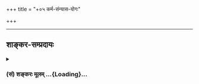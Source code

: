 +++
title = "+०५ कर्म-संन्यास-योगः"

+++


_________________
## शाङ्कर-सम्प्रदायः
<div class="js_include collapsed" newlevelforh1="3" title="(सं) शङ्करः मूलम्" unfilled url="/mahAbhAratam/shlokashaH/06-bhIShma-parva/03-bhagavad-gItA-parva/saMskRtam/shankaraH/mUlam/05_karma-saMnyAsa-yogaH/_index.md">
<details><summary><h3>(सं) शङ्करः मूलम् ...{Loading}...</h3></summary>

‘कर्मण्यकर्म यः पश्येत्’ (भ. गी. ४ । १८) इत्यारभ्य ‘स युक्तः कृत्स्नकर्मकृत्’ (भ. गी. ४ । १८) ‘ज्ञानाग्निदग्धकर्माणम्’ (भ. गी. ४ । १९) ‘शारीरं केवलं कर्म कुर्वन्’ (भ. गी. ४ । २१) ‘यदृच्छालाभसन्तुष्टः’ (भ. गी. ४ । २२) ‘ब्रह्मार्पणं ब्रह्म हविः’ (भ. गी. ४ । २४) ‘कर्मजान् विद्धि तान् सर्वान्’ (भ. गी. ४ । ३२) ‘सर्वं कर्माखिलं पार्थ’ (भ. गी. ४ । ३३) ‘ज्ञानाग्निः सर्वकर्माणि’ (भ. गी. ४ । ३७) ‘योगसंन्यस्तकर्माणम्’ (भ. गी. ४ । ४१) इत्येतैः वचनैः सर्वकर्मसंन्यासम् अवोचत् भगवान् । ‘छित्त्वैनं संशयं योगमातिष्ठ’ (भ. गी. ४ । ४२) इत्यनेन वचनेन योगं च कर्मानुष्ठानलक्षणम् अनुतिष्ठ इत्युक्तवान् । तयोरुभयोश्च कर्मानुष्ठानकर्मसंन्यासयोः स्थितिगतिवत् परस्परविरोधात् एकेन सह कर्तुमशक्यत्वात् , कालभेदेन च अनुष्ठानविधानाभावात् , अर्थात् एतयोः अन्यतरकर्तव्यताप्राप्तौ सत्यां यत् प्रशस्यतरम् एतयोः कर्मानुष्ठानकर्मसंन्यासयोः तत् कर्तव्यं न इतरत् इत्येवं मन्यमानः प्रशस्यतरबुभुत्सया अर्जुन उवाच — ‘संन्यासं कर्मणां कृष्ण’ (भ. गी. ५ । १) इत्यादिना ॥

ननु च आत्मविदः ज्ञानयोगेन निष्ठां प्रतिपिपादयिषन् पूर्वोदाहृतैः वचनैः भगवान् सर्वकर्मसंन्यासम् अवोचत् , न तु अनात्मज्ञस्य । अतश्च कर्मानुष्ठानकर्मसंन्यासयोः भिन्नपुरुषविषयत्वात् अन्यतरस्य प्रशस्यतरत्वबुभुत्सया अयं प्रश्नः अनुपपन्नः । सत्यमेव त्वदभिप्रायेण प्रश्नो न उपपद्यते ; प्रष्टुः स्वाभिप्रायेण पुनः प्रश्नः युज्यत एवेति वदामः । कथम् ? पूर्वोदाहृतैः वचनैः भगवता कर्मसंन्यासस्य कर्तव्यतया विवक्षितत्वात् , प्राधान्यमन्तरेण च कर्तारं तस्य कर्तव्यत्वासम्भवात् अनात्मविदपि कर्ता पक्षे प्राप्तः अनूद्यत एव ; न पुनः आत्मवित्कर्तृकत्वमेव संन्यासस्य विवक्षितम् , इत्येवं मन्वानस्य अर्जुनस्य कर्मानुष्ठानकर्मसंन्यासयोः अविद्वत्पुरुषकर्तृकत्वमपि अस्तीति पूर्वोक्तेन प्रकारेण तयोः परस्परविरोधात् अन्यतरस्य कर्तव्यत्वे प्राप्ते प्रशस्यतरं च कर्तव्यम् न इतरत् इति प्रशस्यतरविविदिषया प्रश्नः न अनुपपन्नः ॥

प्रतिवचनवाक्यार्थनिरूपणेनापि प्रष्टुः अभिप्रायः एवमेवेति गम्यते । कथम् ? ‘संन्यासकर्मयोगौ निःश्रेयसकरौ तयोस्तु कर्मयोगो विशिष्यते’ (भ. गी. ५ । २) इति प्रतिवचनम् । एतत् निरूप्यम् — किं अनेन आत्मवित्कर्तृकयोः संन्यासकर्मयोगयोः निःश्रेयसकरत्वं प्रयोजनम् उक्त्वा तयोरेव कुतश्चित् विशेषात् कर्मसंन्यासात् कर्मयोगस्य विशिष्टत्वम् उच्यते ? आहोस्वित् अनात्मवित्कर्तृकयोः संन्यासकर्मयोगयोः तदुभयम् उच्यते ? इति । किञ्चातः — यदि आत्मवित्कर्तृकयोः कर्मसंन्यासकर्मयोगयोः निःश्रेयसकरत्वम् , तयोस्तु कर्मसंन्यासात् कर्मयोगस्य विशिष्टत्वम् उच्यते ; यदि वा अनात्मवित्कर्तृकयोः संन्यासकर्मयोगयोः तदुभयम् उच्यते इति । अत्र उच्यते — आत्मवित्कर्तृकयोः संन्यासकर्मयोगयोः असम्भवात् तयोः निःश्रेयसकरत्ववचनं तदीयाच्च कर्मसंन्यासात् कर्मयोगस्य विशिष्टत्वाभिधानम् इत्येतत् उभयम् अनुपपन्नम् । यदि अनात्मविदः कर्मसंन्यासः तत्प्रतिकूलश्च कर्मानुष्ठानलक्षणः कर्मयोगः सम्भवेताम् , तदा तयोः निःश्रेयसकरत्वोक्तिः कर्मयोगस्य च कर्मसंन्यासात् विशिष्टत्वाभिधानम् इत्येतत् उभयम् उपपद्येत । आत्मविदस्तु संन्यासकर्मयोगयोः असम्भवात् तयोः निःश्रेयसकरत्वाभिधानं कर्मसंन्यासाच्च कर्मयोगः विशिष्यते इति च अनुपपन्नम् ॥
अत्र आह — किम् आत्मविदः संन्यासकर्मयोगयोः उभयोरपि असम्भवः ? आहोस्वित् अन्यतरस्य असम्भवः ? यदा च अन्यतरस्य असम्भवः, तदा किं कर्मसंन्यासस्य, उत कर्मयोगस्य ? इति ; असम्भवे कारणं च वक्तव्यम् इति । अत्र उच्यते — आत्मविदः निवृत्तमिथ्याज्ञानत्वात् विपर्ययज्ञानमूलस्य कर्मयोगस्य असम्भवः स्यात् । जन्मादिसर्वविक्रियारहितत्वेन निष्क्रियम् आत्मानम् आत्मत्वेन यो वेत्ति तस्य आत्मविदः सम्यग्दर्शनेन अपास्तमिथ्याज्ञानस्य निष्क्रियात्मस्वरूपावस्थानलक्षणं सर्वकर्मसंन्यासम् उक्त्वा तद्विपरीतस्य मिथ्याज्ञानमूलकर्तृत्वाभिमानपुरःसरस्य सक्रियात्मस्वरूपावस्थानरूपस्य कर्मयोगस्य इह गीताशास्त्रे तत्र तत्र आत्मस्वरूपनिरूपणप्रदेशेषु सम्यग्ज्ञानमिथ्याज्ञानतत्कार्यविरोधात् अभावः प्रतिपाद्यते यस्मात् , तस्मात् आत्मविदः निवृत्तमिथ्याज्ञानस्य विपर्ययज्ञानमूलः कर्मयोगो न सम्भवतीति युक्तम् उक्तं स्यात् ॥

केषु केषु पुनः आत्मस्वरूपनिरूपणप्रदेशेषु आत्मविदः कर्माभावः प्रतिपाद्यते इति अत्र उच्यते — ‘अविनाशि तु तत्’ (भ. गी. २ । १७) इति प्रकृत्य ‘य एनं वेत्ति हन्तारम्’ (भ. गी. २ । १९) ‘वेदाविनाशिनं नित्यम्’ (भ. गी. २ । २१) इत्यादौ तत्र तत्र आत्मविदः कर्माभावः उच्यते ॥
ननु च कर्मयोगोऽपि आत्मस्वरूपनिरूपणप्रदेशेषु तत्र तत्र प्रतिपाद्यते एव ; तद्यथा — ‘तस्माद्युध्यस्व भारत’ (भ. गी. २ । १८) ‘स्वधर्ममपि चावेक्ष्य’ (भ. गी. २ । ३१) ‘कर्मण्येवाधिकारस्ते’ (भ. गी. २ । ४७) इत्यादौ । अतश्च कथम् आत्मविदः कर्मयोगस्य असम्भवः स्यादिति ? अत्र उच्यते — सम्यग्ज्ञानमिथ्याज्ञानतत्कार्यविरोधात् , ‘ज्ञानयोगेन साङ्ख्यानाम्’ (भ. गी. ३ । ३) इत्यनेन साङ्ख्यानाम् आत्मतत्त्वविदाम् अनात्मवित्कर्तृककर्मयोगनिष्ठातः निष्क्रियात्मस्वरूपावस्थानलक्षणायाः ज्ञानयोगनिष्ठायाः पृथक्करणात् , कृतकृत्यत्वेन आत्मविदः प्रयोजनान्तराभावात् , ‘तस्य कार्यं न विद्यते’ (भ. गी. ३ । १७) इति कर्तव्यान्तराभाववचनाच्च, ‘न कर्मणामनारम्भात्’ (भ. गी. ३ । ४) ‘संन्यासस्तु महाबाहो दुःखमाप्तुमयोगतः’ (भ. गी. ५ । ६) इत्यादिना च आत्मज्ञानाङ्गत्वेन कर्मयोगस्य विधानात् , ‘योगारूढस्य तस्यैव शमः कारणमुच्यते’ (भ. गी. ६ । ३) इत्यनेन च उत्पन्नसम्यग्दर्शनस्य कर्मयोगाभाववचनात् , ‘शारीरं केवलं कर्म कुर्वन्नाप्नोति किल्बिषम्’ (भ. गी. ४ । २१) इति च शरीरस्थितिकारणातिरिक्तस्य कर्मणो निवारणात् , ‘नैव किञ्चित्करोमीति युक्तो मन्येत तत्त्ववित्’ (भ. गी. ५ । ८) इत्यनेन च शरीरस्थितिमात्रप्रयुक्तेष्वपि दर्शनश्रवणादिकर्मसु आत्मयाथात्म्यविदः ‘करोमि’ इति प्रत्ययस्य समाहितचेतस्तया सदा अकर्तव्यत्वोपदेशात् आत्मतत्त्वविदः सम्यग्दर्शनविरुद्धो मिथ्याज्ञानहेतुकः कर्मयोगः स्वप्नेऽपि न सम्भावयितुं शक्यते यस्मात् , तस्मात् अनात्मवित्कर्तृकयोरेव संन्यासकर्मयोगयोः निःश्रेयसकरत्ववचनम् , तदीयाच्च कर्मसंन्यासात् पूर्वोक्तात्मवित्कर्तृकसर्वकर्मसंन्यासविलक्षणात् सत्येव कर्तृत्वविज्ञाने कर्मैकदेशविषयात् यमनियमादिसहितत्वेन च दुरनुष्ठेयात् सुकरत्वेन च कर्मयोगस्य विशिष्टत्वाभिधानम् इत्येवं प्रतिवचनवाक्यार्थनिरूपणेनापि पूर्वोक्तः प्रष्टुरभिप्रायः निश्चीयते इति स्थितम् ॥

‘ज्यायसी चेत्कर्मणस्ते’ (भ. गी. ३ । १) इत्यत्र ज्ञानकर्मणोः सह असम्भवे ‘यच्छ्रेय एतयोः तद्ब्रूहि’ (भ. गी. ३ । २) इत्येवं पृष्टोऽर्जुनेन भगवान् साङ्‍ख्यानां संन्यासिनां ज्ञानयोगेन निष्ठा पुनः कर्मयोगेन योगिनां निष्ठा प्रोक्तेति निर्णयं चकार । ‘न च संन्यसनादेव केवलात् सिद्धिं समधिगच्छति’ (भ. गी. ३ । ४) इति वचनात् ज्ञानसहितस्य सिद्धिसाधनत्वम् इष्टम्’ कर्मयोगस्य च, विधानात् । ज्ञानरहितस्य संन्यासः श्रेयान् , किं वा कर्मयोगः श्रेयान् ? ’ इति एतयोः विशेषबुभुत्सया —
</details>
</div>

